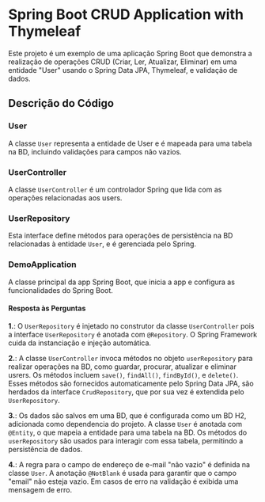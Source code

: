 # Spring Boot CRUD Application with Thymeleaf

Este projeto é um exemplo de uma aplicação Spring Boot que demonstra a realização de operações CRUD (Criar, Ler, Atualizar, Eliminar) em uma entidade "User" usando o Spring Data JPA, Thymeleaf, e validação de dados.

## Descrição do Código

### User

A classe `User` representa a entidade de User e é mapeada para uma tabela na BD, incluindo validações para campos não vazios.

### UserController

A classe `UserController` é um controlador Spring que lida com as operações relacionadas aos users. 

### UserRepository

Esta interface define métodos para operações de persistência na BD relacionadas à entidade `User`, e é gerenciada pelo Spring.

### DemoApplication

A classe principal da app Spring Boot, que inicia a app e configura as funcionalidades do Spring Boot.


#### Resposta às Perguntas

**1.**: O `UserRepository` é injetado no construtor da classe `UserController` pois a interface `UserRepository` é anotada com `@Repository`. O Spring Framework cuida da instanciação e injeção automática.

**2.**: A classe `UserController` invoca métodos no objeto `userRepository` para realizar operações na BD, como guardar, procurar, atualizar e eliminar usrers. Os métodos incluem `save()`, `findAll()`, `findById()`, e `delete()`. Esses métodos são fornecidos automaticamente pelo Spring Data JPA, são herdados da interface `CrudRepository`, que por sua vez é extendida pelo `UserRepository`.

**3.**: Os dados são salvos em uma BD, que é configurada como um BD H2, adicionada como dependencia do projeto. A classe `User` é anotada com `@Entity`, o que mapeia a entidade para uma tabela na BD. Os métodos do `userRepository` são usados para interagir com essa tabela, permitindo a persistência de dados.

**4.**: A regra para o campo de endereço de e-mail "não vazio" é definida na classe `User`. A anotação `@NotBlank` é usada para garantir que o campo "email" não esteja vazio. Em casos de erro na validação é exibida uma mensagem de erro.

